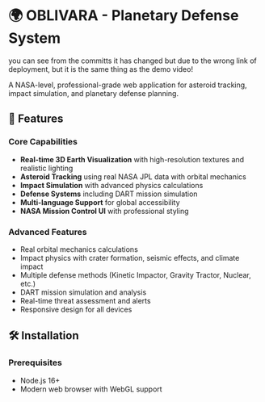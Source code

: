 # 🌍 OBLIVARA - Planetary Defense System

you can see from the committs it has changed but due to the wrong link of deployment, but it is the same thing as the demo video!

A NASA-level, professional-grade web application for asteroid tracking, impact simulation, and planetary defense planning.

## 🚀 Features

### Core Capabilities
- **Real-time 3D Earth Visualization** with high-resolution textures and realistic lighting
- **Asteroid Tracking** using real NASA JPL data with orbital mechanics
- **Impact Simulation** with advanced physics calculations
- **Defense Systems** including DART mission simulation
- **Multi-language Support** for global accessibility
- **NASA Mission Control UI** with professional styling

### Advanced Features
- Real orbital mechanics calculations
- Impact physics with crater formation, seismic effects, and climate impact
- Multiple defense methods (Kinetic Impactor, Gravity Tractor, Nuclear, etc.)
- DART mission simulation and analysis
- Real-time threat assessment and alerts
- Responsive design for all devices

## 🛠️ Installation

### Prerequisites
- Node.js 16+ 
- Modern web browser with WebGL support
